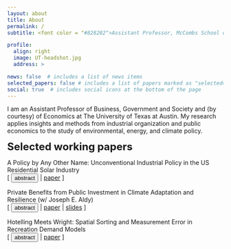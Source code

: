 ```yaml
---
layout: about
title: About
permalink: /
subtitle: <font color = "#828282">Assistant Professor, McCombs School of Business<br>The University of Texas at Austin</font>

profile:
  align: right
  image: UT-headshot.jpg
  address: >

news: false  # includes a list of news items
selected_papers: false # includes a list of papers marked as "selected={true}"
social: true  # includes social icons at the bottom of the page
---
```


I am an Assistant Professor of Business, Government and Society and (by courtesy) of Economics at The University of Texas at Austin.  My research applies insights and methods from industrial organization and public economics to the study of environmental, energy, and climate policy. 

<strong><font size = "5">Selected working papers</font></strong>
<p style="margin-bottom:0"> A Policy by Any Other Name: Unconventional Industrial Policy in the US Residential Solar Industry</p>
<div class="buttonbar">[ <button class="button" onclick="button(&quot;abs1&quot;)">abstract</button> | <a href="/assets/pdf/papers/Bradt_JMP.pdf" target="_blank">paper</a> ]</div>
<div class="popup" id="abs1" style="display: none;">Consumer subsidies are a common policy tool for supporting the adoption of clean energy technologies. Policymakers often justify these programs as a means of stimulating infant industries, arguing that greater demand increases industry learning-by-doing, which in turn reduces costs for potential entrants. This requires learning spillovers between firms that make experience-based cost reductions a public good. However, spillovers can reduce firms' incentives to expand output and lower costs. To evaluate this tradeoff, I estimate a dynamic structural model of the market for solar panel installations in California that endogenizes firms’ entry and exit decisions and allows for learning-by-doing with knowledge spillovers. I find that a 1<span>&#37;</span> increase in a firm’s cumulative production leads to a 0.7<span>&#37;</span> reduction in installation-specific costs and that learning spills over across firms. Counterfactual analysis reveals that a state-level consumer subsidy program increased installer entry by 9<span>&#37;</span>, indicating that industry cost reductions outweigh the decrease in firms' incentives to reduce costs by expanding output. While consumer subsidies may be effective at increasing industry size, I find that standard industrial policies such as entry subsidies provide greater welfare gains.</div>

<p style="margin-bottom:0">Private Benefits from Public Investment in Climate Adaptation and Resilience (w/ Joseph E. Aldy)</p>
<div class="buttonbar">[ <button class="button" onclick="button(&quot;abs2&quot;)">abstract</button> | <a href="/assets/pdf/papers/BradtAldy_ClimateAdaptation_230714.pdf" target="_blank">paper</a>  | <a href="/assets/pdf/slides/bradt_aldy_nber_2023.pdf" target="_blank">slides</a> ]</div>
<div class="popup" id="abs2" style="display: none;">Flood protection infrastructure investments, such as Army Corps of Engineer levees, can enhance resilience to flood risks amplified by climate change. We estimate the benefits from levees by exploiting repeat residential property transactions. In areas protected by levees, home values increase 3 percent. Levees impose adverse spillover flood risks to nearby areas that reduce affected home values by 1 percent. Capitalized benefits in protected areas are progressive, but adverse spillover impacts are regressive. While there is little variation across race in capitalized benefits at levee construction, racial sorting occurs post-construction. Capitalized residential property benefits do not exceed levee construction costs.</div>

<p style="margin-bottom:0">Hotelling Meets Wright: Spatial Sorting and Measurement Error in Recreation Demand Models</p>
<div class="buttonbar">[ <button class="button" onclick="button(&quot;abs3&quot;)">abstract</button> | <a href="/assets/pdf/papers/Bradt_RecDemandEndogeneity.pdf" target="_blank">paper</a> ]</div>
<div class="popup" id="abs3" style="display: none;">Conventional applications of recreation demand models likely suffer from two standard challenges with demand estimation, namely omitted variables bias and measurement error. Idiosyncratic prices in the form of individual-level travel costs can exacerbate these two challenges: the potential for non-random selection into travel costs through residential sorting and the difficulty of observing individual-level travel costs both work to bias traditional model estimates. I demonstrate the magnitude of this potential bias in conventional estimates of recreation demand models. I provide a relatively simple instrumental variables approach to address these two empirical challenges that substantially outperforms traditional estimates in numerical simulations. Replicating English et al. (2018), I find that accounting for potential selection into travel costs and measurement error through the instrumental variables approach changes estimates of the welfare costs of the 2010 Deepwater Horizon oil spill by over 20 percent.</div>

<script>
function button(id) {
  var x = document.getElementById(id);
  var ids = ["abs1", "abs2", "abs3", "abs4", "sum1", "sum2"];
  for(var i = 0; i < ids.length; i++) {
    var item = ids[i];
    if (item != id) {
      document.getElementById(item).style.display = "none";
    } else {
      if (x.style.display === "none") {
        x.style.display = "block"
      } else {
        x.style.display = "none";
      }
    }
  }	
}
</script> 